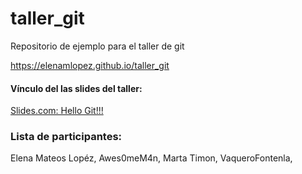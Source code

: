# taller_git
Repositorio de ejemplo para el taller de git

 https://elenamlopez.github.io/taller_git

#### Vínculo del las slides del taller:
[Slides.com: Hello Git!!!](https://slides.com/elenam-lopez/no-liarla-parda-con-git-x-2)

### Lista de participantes:




Elena Mateos Lopéz,
Awes0meM4n,
Marta Timon,
VaqueroFontenla,

